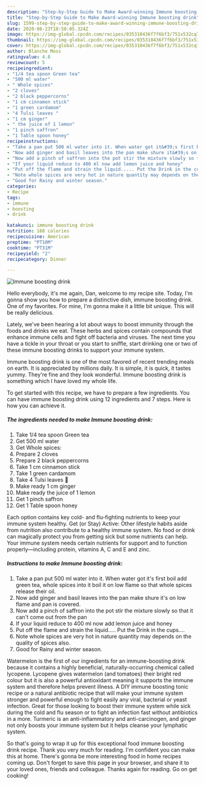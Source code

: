 ```yaml
---
description: "Step-by-Step Guide to Make Award-winning Immune boosting drink"
title: "Step-by-Step Guide to Make Award-winning Immune boosting drink"
slug: 1599-step-by-step-guide-to-make-award-winning-immune-boosting-drink
date: 2020-06-23T18:58:05.324Z
image: https://img-global.cpcdn.com/recipes/035310436f7f6bf3/751x532cq70/immune-boosting-drink-recipe-main-photo.jpg
thumbnail: https://img-global.cpcdn.com/recipes/035310436f7f6bf3/751x532cq70/immune-boosting-drink-recipe-main-photo.jpg
cover: https://img-global.cpcdn.com/recipes/035310436f7f6bf3/751x532cq70/immune-boosting-drink-recipe-main-photo.jpg
author: Blanche Moss
ratingvalue: 4.8
reviewcount: 5
recipeingredient:
- "1/4 tea spoon Green tea"
- "500 ml water"
- " Whole spices"
- "2 cloves"
- "2 black peppercorns"
- "1 cm cinnamon stick"
- "1 green cardamom"
- "4 Tulsi leaves "
- "1 cm ginger"
- " the juice of 1 lemon"
- "1 pinch saffron"
- "1 Table spoon honey"
recipeinstructions:
- "Take a pan put 500 ml water into it. When water got it&#39;s first boil add green tea, whole spices into it boil it on low flame so that whole spices release their oil."
- "Now add ginger and basil leaves into the pan make shure it&#39;s on low flame and pan is covered."
- "Now add a pinch of saffron into the pot stir the mixture slowly so that it can&#39;t come out from the pan"
- "If your liquid reduce to 400 ml now add lemon juice and honey"
- "Put off the flame and strain the liquid..... Put the Drink in the cups...."
- "Note whole spices are very hot in nature quantity may depends on the quality of spices also."
- "Good for Rainy and winter season."
categories:
- Recipe
tags:
- immune
- boosting
- drink

katakunci: immune boosting drink 
nutrition: 168 calories
recipecuisine: American
preptime: "PT10M"
cooktime: "PT31M"
recipeyield: "2"
recipecategory: Dinner

---
```



![Immune boosting drink](https://img-global.cpcdn.com/recipes/035310436f7f6bf3/751x532cq70/immune-boosting-drink-recipe-main-photo.jpg)

Hello everybody, it's me again, Dan, welcome to my recipe site. Today, I'm gonna show you how to prepare a distinctive dish, immune boosting drink. One of my favorites. For mine, I'm gonna make it a little bit unique. This will be really delicious.

Lately, we&#39;ve been hearing a lot about ways to boost immunity through the foods and drinks we eat. These herbs and spices contain compounds that enhance immune cells and fight off bacteria and viruses. The next time you have a tickle in your throat or you start to sniffle, start drinking one or two of these immune boosting drinks to support your immune system.

Immune boosting drink is one of the most favored of recent trending meals on earth. It is appreciated by millions daily. It is simple, it is quick, it tastes yummy. They're fine and they look wonderful. Immune boosting drink is something which I have loved my whole life.


To get started with this recipe, we have to prepare a few ingredients. You can have immune boosting drink using 12 ingredients and 7 steps. Here is how you can achieve it.

<!--inarticleads1-->

##### The ingredients needed to make Immune boosting drink:

1. Take 1/4 tea spoon Green tea
1. Get 500 ml water
1. Get  Whole spices:
1. Prepare 2 cloves
1. Prepare 2 black peppercorns
1. Take 1 cm cinnamon stick
1. Take 1 green cardamom
1. Take 4 Tulsi leaves 🌿
1. Make ready 1 cm ginger
1. Make ready  the juice of 1 lemon
1. Get 1 pinch saffron
1. Get 1 Table spoon honey


Each option contains key cold- and flu-fighting nutrients to keep your immune system healthy. Get (or Stay) Active: Other lifestyle habits aside from nutrition also contribute to a healthy immune system. No food or drink can magically protect you from getting sick but some nutrients can help. Your immune system needs certain nutrients for support and to function properly—including protein, vitamins A, C and E and zinc. 

<!--inarticleads2-->

##### Instructions to make Immune boosting drink:

1. Take a pan put 500 ml water into it. When water got it&#39;s first boil add green tea, whole spices into it boil it on low flame so that whole spices release their oil.
1. Now add ginger and basil leaves into the pan make shure it&#39;s on low flame and pan is covered.
1. Now add a pinch of saffron into the pot stir the mixture slowly so that it can&#39;t come out from the pan
1. If your liquid reduce to 400 ml now add lemon juice and honey
1. Put off the flame and strain the liquid..... Put the Drink in the cups....
1. Note whole spices are very hot in nature quantity may depends on the quality of spices also.
1. Good for Rainy and winter season.


Watermelon is the first of our ingredients for an immune-boosting drink because it contains a highly beneficial, naturally-occurring chemical called lycopene. Lycopene gives watermelon (and tomatoes) their bright red colour but it is also a powerful antioxidant meaning it supports the immune system and therefore helps prevent illness. A DIY immune boosting tonic recipe or a natural antibiotic recipe that will make your immune system stronger and powerful enough to fight easily any viral, bacterial or yeast infection. Great for those looking to boost their immune system while sick during the cold and flu season or to fight an infection fast without antibiotics in a more. Turmeric is an anti-inflammatory and anti-carcinogen, and ginger not only boosts your immune system but it helps cleanse your lymphatic system. 

So that's going to wrap it up for this exceptional food immune boosting drink recipe. Thank you very much for reading. I'm confident you can make this at home. There's gonna be more interesting food in home recipes coming up. Don't forget to save this page in your browser, and share it to your loved ones, friends and colleague. Thanks again for reading. Go on get cooking!
